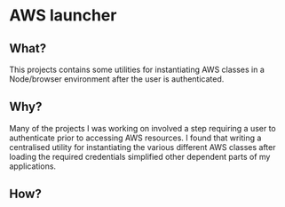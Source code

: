 # AWS launcher

## What?
This projects contains some utilities for instantiating AWS classes in a Node/browser environment after the user is authenticated.

## Why?
Many of the projects I was working on involved a step requiring a user to authenticate prior to accessing AWS resources. I found that writing a centralised utility for instantiating the various different AWS classes after loading the required credentials simplified other dependent parts of my applications.

## How?
